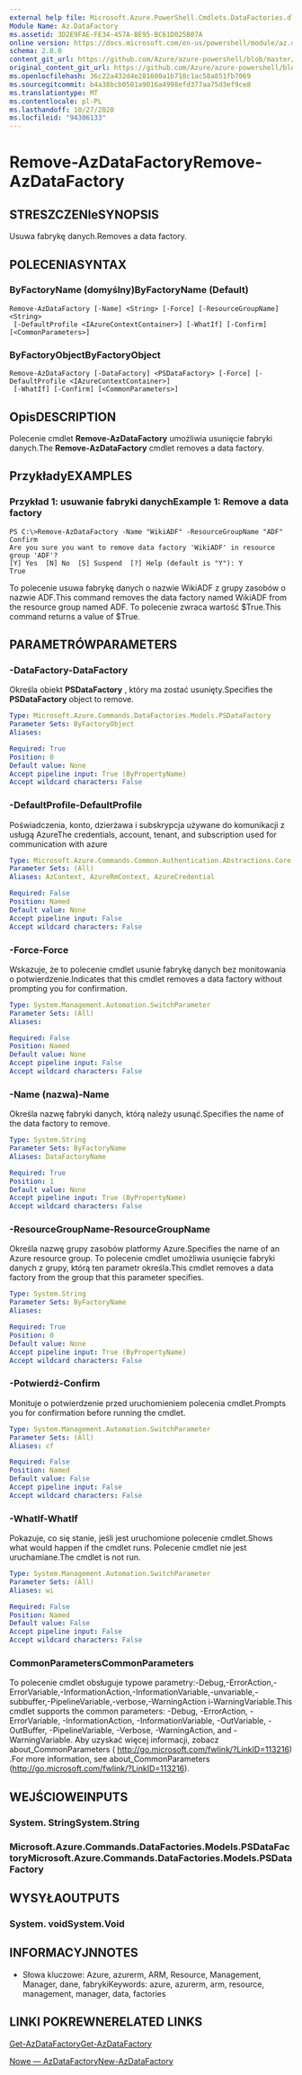 ```yaml
---
external help file: Microsoft.Azure.PowerShell.Cmdlets.DataFactories.dll-Help.xml
Module Name: Az.DataFactory
ms.assetid: 3D2E9FAE-FE34-457A-BE95-BC61D025B07A
online version: https://docs.microsoft.com/en-us/powershell/module/az.datafactory/remove-azdatafactory
schema: 2.0.0
content_git_url: https://github.com/Azure/azure-powershell/blob/master/src/DataFactory/DataFactoryV2/help/Remove-AzDataFactory.md
original_content_git_url: https://github.com/Azure/azure-powershell/blob/master/src/DataFactory/DataFactoryV2/help/Remove-AzDataFactory.md
ms.openlocfilehash: 36c22a432d4e281600a1b718c1ac58a851fb7069
ms.sourcegitcommit: b4a38bcb0501a9016a4998efd377aa75d3ef9ce8
ms.translationtype: MT
ms.contentlocale: pl-PL
ms.lasthandoff: 10/27/2020
ms.locfileid: "94306133"
---
```

# <span data-ttu-id="c2ad0-101">Remove-AzDataFactory</span><span class="sxs-lookup"><span data-stu-id="c2ad0-101">Remove-AzDataFactory</span></span>

## <span data-ttu-id="c2ad0-102">STRESZCZENIe</span><span class="sxs-lookup"><span data-stu-id="c2ad0-102">SYNOPSIS</span></span>
<span data-ttu-id="c2ad0-103">Usuwa fabrykę danych.</span><span class="sxs-lookup"><span data-stu-id="c2ad0-103">Removes a data factory.</span></span>

## <span data-ttu-id="c2ad0-104">POLECENIA</span><span class="sxs-lookup"><span data-stu-id="c2ad0-104">SYNTAX</span></span>

### <span data-ttu-id="c2ad0-105">ByFactoryName (domyślny)</span><span class="sxs-lookup"><span data-stu-id="c2ad0-105">ByFactoryName (Default)</span></span>
```
Remove-AzDataFactory [-Name] <String> [-Force] [-ResourceGroupName] <String>
 [-DefaultProfile <IAzureContextContainer>] [-WhatIf] [-Confirm] [<CommonParameters>]
```

### <span data-ttu-id="c2ad0-106">ByFactoryObject</span><span class="sxs-lookup"><span data-stu-id="c2ad0-106">ByFactoryObject</span></span>
```
Remove-AzDataFactory [-DataFactory] <PSDataFactory> [-Force] [-DefaultProfile <IAzureContextContainer>]
 [-WhatIf] [-Confirm] [<CommonParameters>]
```

## <span data-ttu-id="c2ad0-107">Opis</span><span class="sxs-lookup"><span data-stu-id="c2ad0-107">DESCRIPTION</span></span>
<span data-ttu-id="c2ad0-108">Polecenie cmdlet **Remove-AzDataFactory** umożliwia usunięcie fabryki danych.</span><span class="sxs-lookup"><span data-stu-id="c2ad0-108">The **Remove-AzDataFactory** cmdlet removes a data factory.</span></span>

## <span data-ttu-id="c2ad0-109">Przykłady</span><span class="sxs-lookup"><span data-stu-id="c2ad0-109">EXAMPLES</span></span>

### <span data-ttu-id="c2ad0-110">Przykład 1: usuwanie fabryki danych</span><span class="sxs-lookup"><span data-stu-id="c2ad0-110">Example 1: Remove a data factory</span></span>
```
PS C:\>Remove-AzDataFactory -Name "WikiADF" -ResourceGroupName "ADF"
Confirm
Are you sure you want to remove data factory 'WikiADF' in resource group 'ADF'? 
[Y] Yes  [N] No  [S] Suspend  [?] Help (default is "Y"): Y
True
```

<span data-ttu-id="c2ad0-111">To polecenie usuwa fabrykę danych o nazwie WikiADF z grupy zasobów o nazwie ADF.</span><span class="sxs-lookup"><span data-stu-id="c2ad0-111">This command removes the data factory named WikiADF from the resource group named ADF.</span></span>
<span data-ttu-id="c2ad0-112">To polecenie zwraca wartość $True.</span><span class="sxs-lookup"><span data-stu-id="c2ad0-112">This command returns a value of $True.</span></span>

## <span data-ttu-id="c2ad0-113">PARAMETRÓW</span><span class="sxs-lookup"><span data-stu-id="c2ad0-113">PARAMETERS</span></span>

### <span data-ttu-id="c2ad0-114">-DataFactory</span><span class="sxs-lookup"><span data-stu-id="c2ad0-114">-DataFactory</span></span>
<span data-ttu-id="c2ad0-115">Określa obiekt **PSDataFactory** , który ma zostać usunięty.</span><span class="sxs-lookup"><span data-stu-id="c2ad0-115">Specifies the **PSDataFactory** object to remove.</span></span>

```yaml
Type: Microsoft.Azure.Commands.DataFactories.Models.PSDataFactory
Parameter Sets: ByFactoryObject
Aliases:

Required: True
Position: 0
Default value: None
Accept pipeline input: True (ByPropertyName)
Accept wildcard characters: False
```

### <span data-ttu-id="c2ad0-116">-DefaultProfile</span><span class="sxs-lookup"><span data-stu-id="c2ad0-116">-DefaultProfile</span></span>
<span data-ttu-id="c2ad0-117">Poświadczenia, konto, dzierżawa i subskrypcja używane do komunikacji z usługą Azure</span><span class="sxs-lookup"><span data-stu-id="c2ad0-117">The credentials, account, tenant, and subscription used for communication with azure</span></span>

```yaml
Type: Microsoft.Azure.Commands.Common.Authentication.Abstractions.Core.IAzureContextContainer
Parameter Sets: (All)
Aliases: AzContext, AzureRmContext, AzureCredential

Required: False
Position: Named
Default value: None
Accept pipeline input: False
Accept wildcard characters: False
```

### <span data-ttu-id="c2ad0-118">-Force</span><span class="sxs-lookup"><span data-stu-id="c2ad0-118">-Force</span></span>
<span data-ttu-id="c2ad0-119">Wskazuje, że to polecenie cmdlet usunie fabrykę danych bez monitowania o potwierdzenie.</span><span class="sxs-lookup"><span data-stu-id="c2ad0-119">Indicates that this cmdlet removes a data factory without prompting you for confirmation.</span></span>

```yaml
Type: System.Management.Automation.SwitchParameter
Parameter Sets: (All)
Aliases:

Required: False
Position: Named
Default value: None
Accept pipeline input: False
Accept wildcard characters: False
```

### <span data-ttu-id="c2ad0-120">-Name (nazwa)</span><span class="sxs-lookup"><span data-stu-id="c2ad0-120">-Name</span></span>
<span data-ttu-id="c2ad0-121">Określa nazwę fabryki danych, którą należy usunąć.</span><span class="sxs-lookup"><span data-stu-id="c2ad0-121">Specifies the name of the data factory to remove.</span></span>

```yaml
Type: System.String
Parameter Sets: ByFactoryName
Aliases: DataFactoryName

Required: True
Position: 1
Default value: None
Accept pipeline input: True (ByPropertyName)
Accept wildcard characters: False
```

### <span data-ttu-id="c2ad0-122">-ResourceGroupName</span><span class="sxs-lookup"><span data-stu-id="c2ad0-122">-ResourceGroupName</span></span>
<span data-ttu-id="c2ad0-123">Określa nazwę grupy zasobów platformy Azure.</span><span class="sxs-lookup"><span data-stu-id="c2ad0-123">Specifies the name of an Azure resource group.</span></span>
<span data-ttu-id="c2ad0-124">To polecenie cmdlet umożliwia usunięcie fabryki danych z grupy, którą ten parametr określa.</span><span class="sxs-lookup"><span data-stu-id="c2ad0-124">This cmdlet removes a data factory from the group that this parameter specifies.</span></span>

```yaml
Type: System.String
Parameter Sets: ByFactoryName
Aliases:

Required: True
Position: 0
Default value: None
Accept pipeline input: True (ByPropertyName)
Accept wildcard characters: False
```

### <span data-ttu-id="c2ad0-125">-Potwierdź</span><span class="sxs-lookup"><span data-stu-id="c2ad0-125">-Confirm</span></span>
<span data-ttu-id="c2ad0-126">Monituje o potwierdzenie przed uruchomieniem polecenia cmdlet.</span><span class="sxs-lookup"><span data-stu-id="c2ad0-126">Prompts you for confirmation before running the cmdlet.</span></span>

```yaml
Type: System.Management.Automation.SwitchParameter
Parameter Sets: (All)
Aliases: cf

Required: False
Position: Named
Default value: False
Accept pipeline input: False
Accept wildcard characters: False
```

### <span data-ttu-id="c2ad0-127">-WhatIf</span><span class="sxs-lookup"><span data-stu-id="c2ad0-127">-WhatIf</span></span>
<span data-ttu-id="c2ad0-128">Pokazuje, co się stanie, jeśli jest uruchomione polecenie cmdlet.</span><span class="sxs-lookup"><span data-stu-id="c2ad0-128">Shows what would happen if the cmdlet runs.</span></span>
<span data-ttu-id="c2ad0-129">Polecenie cmdlet nie jest uruchamiane.</span><span class="sxs-lookup"><span data-stu-id="c2ad0-129">The cmdlet is not run.</span></span>

```yaml
Type: System.Management.Automation.SwitchParameter
Parameter Sets: (All)
Aliases: wi

Required: False
Position: Named
Default value: False
Accept pipeline input: False
Accept wildcard characters: False
```

### <span data-ttu-id="c2ad0-130">CommonParameters</span><span class="sxs-lookup"><span data-stu-id="c2ad0-130">CommonParameters</span></span>
<span data-ttu-id="c2ad0-131">To polecenie cmdlet obsługuje typowe parametry:-Debug,-ErrorAction,-ErrorVariable,-InformationAction,-InformationVariable,-unvariable,-subbuffer,-PipelineVariable,-verbose,-WarningAction i-WarningVariable.</span><span class="sxs-lookup"><span data-stu-id="c2ad0-131">This cmdlet supports the common parameters: -Debug, -ErrorAction, -ErrorVariable, -InformationAction, -InformationVariable, -OutVariable, -OutBuffer, -PipelineVariable, -Verbose, -WarningAction, and -WarningVariable.</span></span> <span data-ttu-id="c2ad0-132">Aby uzyskać więcej informacji, zobacz about_CommonParameters ( http://go.microsoft.com/fwlink/?LinkID=113216) .</span><span class="sxs-lookup"><span data-stu-id="c2ad0-132">For more information, see about_CommonParameters (http://go.microsoft.com/fwlink/?LinkID=113216).</span></span>

## <span data-ttu-id="c2ad0-133">WEJŚCIOWE</span><span class="sxs-lookup"><span data-stu-id="c2ad0-133">INPUTS</span></span>

### <span data-ttu-id="c2ad0-134">System. String</span><span class="sxs-lookup"><span data-stu-id="c2ad0-134">System.String</span></span>

### <span data-ttu-id="c2ad0-135">Microsoft.Azure.Commands.DataFactories.Models.PSDataFactory</span><span class="sxs-lookup"><span data-stu-id="c2ad0-135">Microsoft.Azure.Commands.DataFactories.Models.PSDataFactory</span></span>

## <span data-ttu-id="c2ad0-136">WYSYŁA</span><span class="sxs-lookup"><span data-stu-id="c2ad0-136">OUTPUTS</span></span>

### <span data-ttu-id="c2ad0-137">System. void</span><span class="sxs-lookup"><span data-stu-id="c2ad0-137">System.Void</span></span>

## <span data-ttu-id="c2ad0-138">INFORMACYJN</span><span class="sxs-lookup"><span data-stu-id="c2ad0-138">NOTES</span></span>
* <span data-ttu-id="c2ad0-139">Słowa kluczowe: Azure, azurerm, ARM, Resource, Management, Manager, dane, fabryki</span><span class="sxs-lookup"><span data-stu-id="c2ad0-139">Keywords: azure, azurerm, arm, resource, management, manager, data, factories</span></span>

## <span data-ttu-id="c2ad0-140">LINKI POKREWNE</span><span class="sxs-lookup"><span data-stu-id="c2ad0-140">RELATED LINKS</span></span>

[<span data-ttu-id="c2ad0-141">Get-AzDataFactory</span><span class="sxs-lookup"><span data-stu-id="c2ad0-141">Get-AzDataFactory</span></span>](./Get-AzDataFactory.md)

[<span data-ttu-id="c2ad0-142">Nowe — AzDataFactory</span><span class="sxs-lookup"><span data-stu-id="c2ad0-142">New-AzDataFactory</span></span>](./New-AzDataFactory.md)


